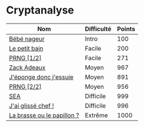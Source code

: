 # Cryptanalyse

| Nom                        | Difficulté | Points |
|----------------------------|------------|--------|
| [Bébé nageur](bebe-nageur/README.md)                | Intro      | 100    |
| [Le petit bain](le-petit-bain/README.md)              | Facile     | 200    |
| [PRNG [1/2]](prng1/README.md)                 | Facile     | 271    |
| [Zack Adeaux](zack-adeaux/README.md)                | Moyen      | 967    |
| [J'éponge donc j'essuie](j-eponge-donc-essuie/README.md)     | Moyen      | 891    |
| [PRNG [2/2]](prng2/README.md)              | Moyen      | 956    |
| [SEA](sea/README.md)                        | Difficile  | 999    |
| [J'ai glissé chef !](j-ai-glisse-chef/README.md)         | Difficile  | 996    |
| [La brasse ou le papillon ?](la-brasse-ou-le-papillon/README.md) | Extrême    | 1000   |